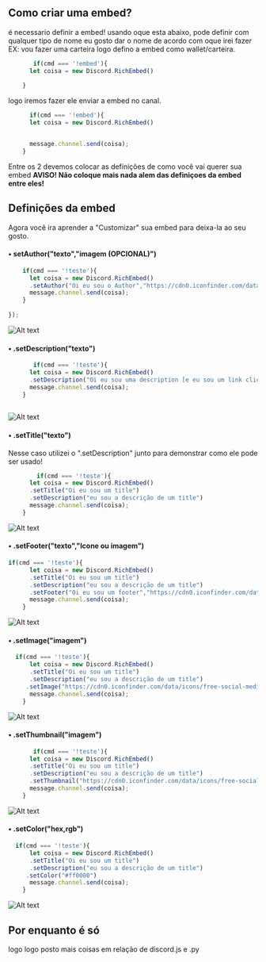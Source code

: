 
## Como criar uma embed? 

é necessario definir a embed! usando oque esta abaixo, pode definir com qualquer tipo de nome eu gosto dar o nome de acordo com oque irei fazer EX: vou fazer uma carteira logo defino a embed como wallet/carteira.
```js
       if(cmd === '!embed'){
      let coisa = new Discord.RichEmbed()
     
    }
``` 
logo iremos fazer ele enviar a embed no canal.
```js
      if(cmd === '!embed'){
      let coisa = new Discord.RichEmbed()


      message.channel.send(coisa);
    }

``` 
Entre os 2 devemos colocar as definições de como você vai querer sua embed 
**AVISO! Não coloque mais nada alem das definiçoes da embed entre eles!**

## Definições da embed

Agora você ira aprender a "Customizar" sua embed para deixa-la ao seu gosto.

#### • setAuthor("texto","imagem (OPCIONAL)") 
```js
    if(cmd === '!teste'){
      let coisa = new Discord.RichEmbed()
      .setAuthor("Oi eu sou o Author","https://cdn0.iconfinder.com/data/icons/free-social-media-set/24/discord-512.png")
      message.channel.send(coisa);
    }
  
});
```
![Alt text](https://cdn.discordapp.com/attachments/682575921727012902/682576291240738870/unknown.png "Title")

#### • .setDescription("texto") 
```js
       if(cmd === '!teste'){
      let coisa = new Discord.RichEmbed()
      .setDescription("Oi eu sou uma description [e eu sou um link clicavel](https://www.youtube.com/channel/UCTbR2nrS_LR5jR6BpBjjG_A)")
      message.channel.send(coisa);
    }
  
```
![Alt text](https://cdn.discordapp.com/attachments/682575921727012902/682577482649436311/unknown.png "Title")

#### • .setTitle("texto") 
Nesse caso utilizei o ".setDescription" junto para demonstrar como ele pode ser usado!
```js
        if(cmd === '!teste'){
      let coisa = new Discord.RichEmbed()
      .setTitle("Oi eu sou um title")
      .setDescription("eu sou a descrição de um title")
      message.channel.send(coisa);
    }
```
![Alt text](https://cdn.discordapp.com/attachments/682575921727012902/682578857819504651/unknown.png "Title")

#### • .setFooter("texto","Icone ou imagem") 
```js
if(cmd === '!teste'){
      let coisa = new Discord.RichEmbed()
      .setTitle("Oi eu sou um title")
      .setDescription("eu sou a descrição de um title")
      .setFooter("Oi eu sou um footer","https://cdn0.iconfinder.com/data/icons/free-social-media-set/24/discord-512.png")
      message.channel.send(coisa);
    }
```
![Alt text](https://cdn.discordapp.com/attachments/682575921727012902/682579682008498186/unknown.png "Title")

#### • .setImage("imagem") 
```js
  if(cmd === '!teste'){
      let coisa = new Discord.RichEmbed()
      .setTitle("Oi eu sou um title")
      .setDescription("eu sou a descrição de um title")
     .setImage("https://cdn0.iconfinder.com/data/icons/free-social-media-set/24/discord-512.png")
      message.channel.send(coisa);
    }
```
![Alt text](https://cdn.discordapp.com/attachments/682575921727012902/682580281722667019/unknown.png "Title")
#### • .setThumbnail("imagem") 
```js
       if(cmd === '!teste'){
      let coisa = new Discord.RichEmbed()
      .setTitle("Oi eu sou um title")
      .setDescription("eu sou a descrição de um title")
      .setThumbnail("https://cdn0.iconfinder.com/data/icons/free-social-media-set/24/discord-512.png")
      message.channel.send(coisa);
    }
```
![Alt text](https://cdn.discordapp.com/attachments/682575921727012902/682580624694968351/unknown.png "Title")
#### • .setColor("hex,rgb") 
```js
  if(cmd === '!teste'){
      let coisa = new Discord.RichEmbed()
      .setTitle("Oi eu sou um title")
      .setDescription("eu sou a descrição de um title")
     .setColor("#ff0000")
      message.channel.send(coisa);
    }     
```
![Alt text](https://cdn.discordapp.com/attachments/682575921727012902/682581345452687389/unknown.png "Title")

## Por enquanto é só
logo logo posto mais coisas em relação de discord.js e .py
